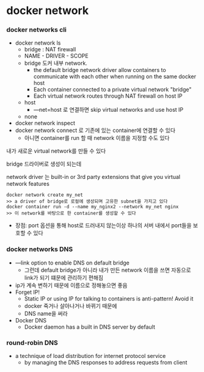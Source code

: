 # docker network

### docker networks cli

- docker network ls
    - bridge : NAT firewall
    - NAME - DRIVER - SCOPE
    - bridge 도커 내부 network.
        - the default bridge network driver allow containers to communicate with each other when running on the same docker host
        - Each container connected to a private virtual network "bridge"
        - Each virtual network routes through NAT firewall on host IP
    - host
        - —net=host 로 연결하면 skip virtual networks and use host IP
    - none
- docker network inspect
- docker network connect 로 기존에 있는 container에 연결할 수 있다
    - 아니면 container를 run 할 때 network 이름을 지정할 수도 있다

내가 새로운 virtual network를 만들 수 있다 

bridge 드라이버로 생성이 되는데 

network driver 는 built-in or 3rd party extensions that give you virtual network features 

    docker network create my_net 
    >> a driver of bridge로 로컬에 생성되며 고유한 subnet을 가지고 있다
    docker container run -d --name my_nginx2 --network my_net nginx
    >> 이 network를 바탕으로 한 container를 생성할 수 있다 

- 장점: port 옵션을 통해 host로 드러내지 않는이상 하나의 서버 내에서 port들을 보호할 수 있다

### docker networks DNS

- —link option to enable DNS on default bridge
    - 그런데 default bridge가 아니라 내가 만든 network 이름을 쓰면 자동으로 link가 되기 떄문에 관리하기 편해짐
- ip가 계속 변하기 때문에 이름으로 정해놓으면 좋음
- Forget IP!
    - Static IP or using IP for talking to containers is anti-pattern! Avoid it
    - docker 죽거나 살아나거나 바뀌기 때문에
    - DNS name을 써라
- Docker DNS
    - Docker daemon has a built in DNS server by default

### round-robin DNS

- a technique of load distribution for internet protocol service
    - by managing the DNS responses to address requests from client
